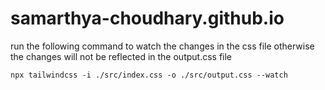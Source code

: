 # samarthya-choudhary.github.io


run the following command to watch the changes in the css file otherwise the changes will not be reflected in the output.css file

```
npx tailwindcss -i ./src/index.css -o ./src/output.css --watch
````